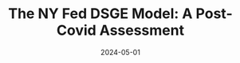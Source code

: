 ---
title: "The NY Fed DSGE Model: A Post-Covid Assessment"
collection: publications
category: manuscripts
permalink: /publication/2024-02-17-paper-title-number-4
excerpt:
date: 2024-05-01
venue: 'AEA Papers and Proceedings'
citation: 'Marco Del Negro, Keshav Dogra, <strong>Aidan Gleich</strong>, Pranay Gundam, Donggyu Lee, Ramya Nallamatu, Brian Pacula. <em> AEA Papers and Proceedings (2024).</em>'
---